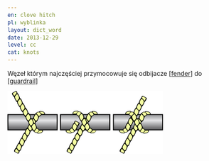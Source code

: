 ```yaml
---
en: clove hitch
pl: wyblinka
layout: dict_word
date: 2013-12-29
level: cc
cat: knots
---
```


Węzeł którym najczęściej przymocowuje się odbijacze [[fender](/dict/fender.html)] do [[guardrail](/dict/guardrail.html)]

![clove hitch](/img/dict/clove_hitch.jpg)